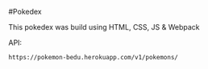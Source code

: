 #Pokedex

This pokedex was build using HTML, CSS, JS & Webpack

API: 

`
    https://pokemon-bedu.herokuapp.com/v1/pokemons/
`